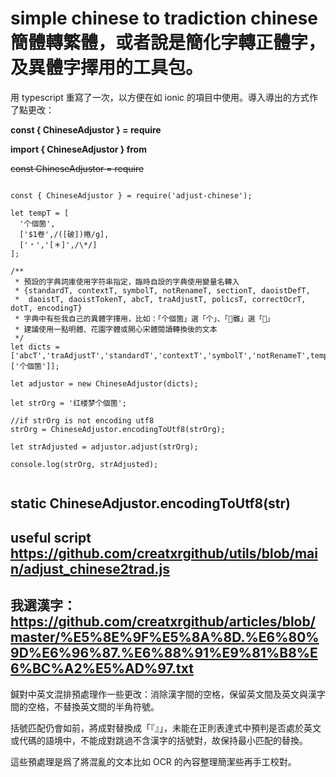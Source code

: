 # simple chinese to tradiction chinese 簡體轉繁體，或者說是簡化字轉正體字，及異體字擇用的工具包。

用 typescript 重寫了一次，以方便在如 ionic 的項目中使用。導入導出的方式作了點更改：

**const { ChineseAdjustor } = require**

**import { ChineseAdjustor } from**

~~const ChineseAdjustor = require~~

```

const { ChineseAdjustor } = require('adjust-chinese');

let tempT = [
  '个個箇',
  ['$1卷',/([破])捲/g],
  ['﹡','[＊]',/\*/]
];

/**
 * 預設的字典詞庫使用字符串指定，臨時自設的字典使用變量名轉入
 * {standardT, contextT, symbolT, notRenameT, sectionT, daoistDefT,
 *  daoistT, daoistTokenT, abcT, traAdjustT, policsT, correctOcrT, dotT, encodingT}
 * 字典中有些我自己的異體字擇用，比如：「个個箇」選「个」、「𨿽雖」選「𨿽」
 * 建議使用一點明體、花園字體或開心宋體閱讀轉換後的文本
 */
let dicts = ['abcT','traAdjustT','standardT','contextT','symbolT','notRenameT',tempT,['个個箇']];

let adjustor = new ChineseAdjustor(dicts);

let strOrg = '红楼梦个個箇';

//if strOrg is not encoding utf8
strOrg = ChineseAdjustor.encodingToUtf8(strOrg);

let strAdjusted = adjustor.adjust(strOrg);

console.log(strOrg, strAdjusted);


```

## static ChineseAdjustor.encodingToUtf8(str)

## useful script https://github.com/creatxrgithub/utils/blob/main/adjust_chinese2trad.js
## 我選漢字：https://github.com/creatxrgithub/articles/blob/master/%E5%8E%9F%E5%8A%8D.%E6%80%9D%E6%96%87.%E6%88%91%E9%81%B8%E6%BC%A2%E5%AD%97.txt

鍼對中英文混排預處理作一些更改：消除漢字間的空格，保留英文間及英文與漢字間的空格，不替換英文間的半角符號。

括號匹配仍會如前，將成對替換成「『』」，未能在正則表達式中預判是否處於英文或代碼的語境中，不能成對跳過不含漢字的括號對，故保持最小匹配的替換。

這些預處理是爲了將混亂的文本比如 OCR 的內容整理簡潔些再手工校對。
